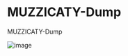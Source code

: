 # MUZZICATY-Dump
MUZZICATY-Dump

![image](https://user-images.githubusercontent.com/74623428/222754136-730fa56a-1a67-484b-96ec-90c9b9b435fd.png)
